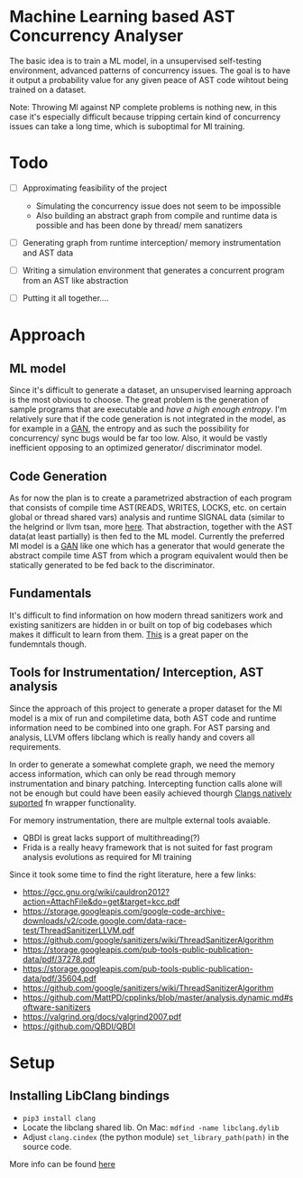 # Machine Learning based AST Concurrency Analyser

The basic idea is to train a ML model, in a unsupervised self-testing environment, advanced patterns of concurrency issues. The goal is to have it output a probability value for any given peace of AST code wihtout being trained on a dataset.

Note: Throwing Ml against NP complete problems is nothing new, in this case it's especially difficult because tripping certain kind of concurrency issues can take a long time, which is suboptimal for Ml training.

# Todo

- [ ] Approximating feasibility of the project
	- Simulating the concurrency issue does not seem to be impossible
	- Also building an abstract graph from compile and runtime data is possible and has been done by thread/ mem sanatizers 
- [ ] Generating graph from runtime interception/ memory instrumentation and AST data
- [ ] Writing a simulation environment that generates a concurrent program from an AST like abstraction
- [ ] Putting it all together....


# Approach

## ML model

Since it's difficult to generate a dataset, an unsupervised learning approach is the most obvious to choose. The great problem is the generation of sample programs that are executable and *have a high enough entropy*. I'm relatively sure that if the code generation is not integrated in the model, as for example in a [GAN](https://de.wikipedia.org/wiki/Generative_Adversarial_Networks), the entropy and as such the possibility for concurrency/ sync bugs would be far too low. Also, it would be vastly inefficient opposing to an optimized generator/ discriminator model.

## Code Generation

As for now the plan is to create a parametrized abstraction of each program that consists of compile time AST(READS, WRITES, LOCKS, etc. on certain global or thread shared vars) analysis and runtime SIGNAL data (similar to the helgrind or llvm tsan, more [here](https://static.googleusercontent.com/media/research.google.com/de//pubs/archive/35604.pdf). That abstraction, together with the AST data(at least partially) is then fed to the ML model. 
Currently the preferred Ml model is a [GAN](https://de.wikipedia.org/wiki/Generative_Adversarial_Networks) like one which has a generator that would generate the abstract compile time AST from which a program equivalent would then be statically generated to be fed back to the discriminator.

## Fundamentals

It's difficult to find information on how modern thread sanitizers work and existing sanitizers are hidden in or built on top of big codebases which makes it difficult to learn from them. [This](https://static.googleusercontent.com/media/research.google.com/de//pubs/archive/35604.pdf) is a great paper on the fundemntals though.

## Tools for Instrumentation/ Interception, AST analysis

Since the approach of this project to generate a proper dataset for the Ml model is a mix of run and compiletime data, both AST code and runtime information need to be combined into one graph.
For AST parsing and analysis, LLVM offers libclang which is really handy and covers all requirements. 

In order to generate a somewhat complete graph, we need the memory access information, which can only be read through memory instrumentation and binary patching.
Intercepting function calls alone will not be enough but could have been easily achieved thourgh [Clangs natively suported](https://maskray.me/blog/2023-01-08-all-about-sanitizer-interceptors) fn wrapper functionality. 

For memory instrumentation, there are multple external tools avaiable.
- QBDI is great lacks support of multithreading(?)
- Frida is a really heavy framework that is not suited for fast program analysis evolutions as required for Ml training

Since it took some time to find the right literature, here a few links:
- https://gcc.gnu.org/wiki/cauldron2012?action=AttachFile&do=get&target=kcc.pdf
- https://storage.googleapis.com/google-code-archive-downloads/v2/code.google.com/data-race-test/ThreadSanitizerLLVM.pdf
- https://github.com/google/sanitizers/wiki/ThreadSanitizerAlgorithm
- https://storage.googleapis.com/pub-tools-public-publication-data/pdf/37278.pdf
- https://storage.googleapis.com/pub-tools-public-publication-data/pdf/35604.pdf
- https://github.com/google/sanitizers/wiki/ThreadSanitizerAlgorithm
- https://github.com/MattPD/cpplinks/blob/master/analysis.dynamic.md#software-sanitizers
- https://valgrind.org/docs/valgrind2007.pdf
- https://github.com/QBDI/QBDI


# Setup

## Installing LibClang bindings
- `pip3 install clang`
- Locate the libclang shared lib. On Mac: `mdfind -name libclang.dylib`
- Adjust `clang.cindex` (the python module) `set_library_path(path)` in the source code.

More info can be found [here](https://eli.thegreenplace.net/2011/07/03/parsing-c-in-python-with-clang)